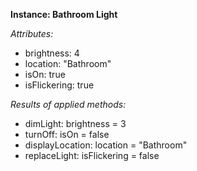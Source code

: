 **Instance: Bathroom Light**

*Attributes:*
* brightness: 4
* location: "Bathroom"
* isOn: true
* isFlickering: true

*Results of applied methods:*
* dimLight: brightness = 3
* turnOff: isOn = false
* displayLocation: location = "Bathroom"
* replaceLight: isFlickering = false
